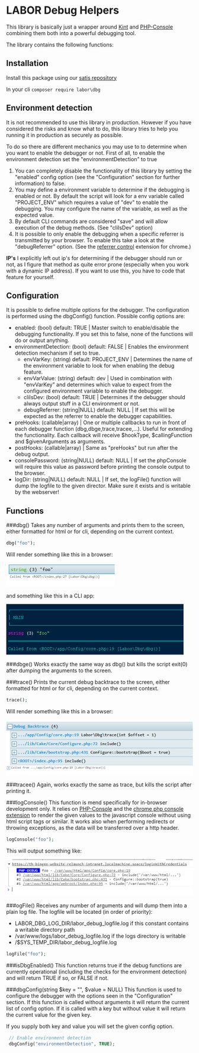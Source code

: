 # LABOR Debug Helpers
This library is basically just a wrapper around [Kint](https://github.com/kint-php/kint) and [PHP-Console](https://github.com/barbushin/php-console) combining them both into a powerful debugging tool.

The library contains the following functions:

## Installation
Install this package using our [satis repository](https://satis.labor.tools/?#labor/dbg)

In your cli `composer require labor\dbg`

## Environment detection
It is not recommended to use this library in production. However if you have considered the risks and know what to do, this library tries to help you running it in production as securely as possible.

To do so there are different mechanics you may use to to determine when you want to enable the debugger or not.
First of all, to enable the environment detection set the "environmentDetection" to true

1. You can completely disable the functionality of this library by setting the "enabled" config option (see the "Configuration" section for further information) to false.
2. You may define a environment variable to determine if the debugging is enabled or not. By default the script will look for a env variable called "PROJECT_ENV" which requires a value of "dev" to enable the debugging. You may configure the name of the variable, as well as the expected value.
3. By default CLI commands are considered "save" and will allow execution of the debug methods. (See "cliIsDev" option)
4. It is possible to only enable the debugging when a specific referrer is transmitted by your browser. To enable this take a look at the "debugReferrer" option. (See the [referrer control](https://chrome.google.com/webstore/detail/referer-control/hnkcfpcejkafcihlgbojoidoihckciin?hl=en) extension for chrome.)

**IP's** I explicitly left out ip's for determining if the debugger should run or not, as I figure that method as quite error prone (especially when you work with a dynamic IP address). If you want to use this, you have to code that feature for yourself.

## Configuration
It is possible to define multiple options for the debugger. The configuration is performed using the dbgConfig() function.
Possible config options are: 

- enabled: (bool) default: TRUE | Master switch to enable/disable the debugging functionality. If you set this to false, none of the functions will do or output anything.
- environmentDetection: (bool) default: FALSE | Enables the environment detection mechanism if set to true.
	- envVarKey: (string) default: PROJECT_ENV | Determines the name of the environment variable to look for when enabling the debug feature.
	- envVarValue: (string) default: dev | Used in combination with "envVarKey" and determines which value to expect from the configured environment variable to enable the debugger.
	- cliIsDev: (bool) default: TRUE | Determines if the debugger should always output stuff in a CLI environment or not.
	- debugReferrer: (string|NULL) default: NULL | If set this will be expected as the referrer to enable the debugger capabilities.
- preHooks: (callable|array) | One or multiple callbacks to run in front of each debugger function (dbg,dbge,trace,tracee,...). Useful for extending the functionality. Each callback will receive $hookType, $callingFunction and $givenArguments as arguments.
- postHooks: (callable|array) | Same as "preHooks" but run after the debug output.
- consolePassword: (string|NULL) default: NULL | If set the phpConsole will require this value as password before printing the console output to the browser.
- logDir: (string|NULL) default: NULL | If set, the logFile() function will dump the logfile to the given director. Make sure it exists and is writable by the webserver!

## Functions 
###dbg()
Takes any number of arguments and prints them to the screen, either formatted for html or for cli, depending on the current context.

```php
dbg("foo");
```

Will render something like this in a browser:

![Preview](ReadmeImages/dbg.png)

and something like this in a CLI app:

![Preview](ReadmeImages/dbg-cli.png)


###dbge()
Works exactly the same way as dbg() but kills the script exit(0) after dumping the arguments to the screen.


###trace()
Prints the current debug backtrace to the screen, either formatted for html or for cli, depending on the current context.

```php
trace();
```

Will render something like this in a browser:

![Preview](ReadmeImages/trace.png)


###tracee()
Again, works exactly the same as trace, but kills the script after printing it.


###logConsole()
This function is mend specifically for in-browser development only. It relies on [PHP-Console](https://github.com/barbushin/php-console) and the [chrome php console extension](https://chrome.google.com/webstore/detail/php-console/nfhmhhlpfleoednkpnnnkolmclajemef) to render the given values to the javascript console without using html script tags or similar.
It works also when performing redirects or throwing exceptions, as the data will be transferred over a http header.
```php
logConsole("foo");
```

This will output something like:

![Preview](ReadmeImages/php-console.png)


###ogFile()
Receives any number of arguments and will dump them into a plain log file. 
The logfile will be located (in order of priority):

- LABOR_DBG_LOG_DIR/labor_debug_logfile.log if this constant contains a writable directory path
- /var/www/logs/labor_debug_logfile.log if the logs directory is writable
- /$SYS_TEMP_DIR/labor_debug_logfile.log

```php
logFile("foo");
```

###isDbgEnabled()
This function returns true if the debug functions are currently operational (including the checks for the environment detection) and will return TRUE if so, or FALSE if not.

###dbgConfig(string $key = "", $value = NULL)
This function is used to configure the debugger with the options seen in the "Configuration" section.
If this function is called without arguments it will return the current list of config option. If it is called with a key
but without value it will return the current value for the given key. 

If you supply both key and value you will set the given config option.

```php
 // Enable environment detection
 dbgConfig("environmentDetection", TRUE);
 ```